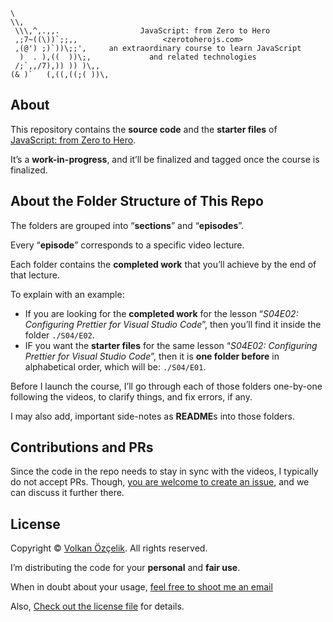 ```text
\
\\,
 \\\,^,.,,.                  JavaScript: from Zero to Hero
 ,;7~((\))`;;,,                   <zerotoherojs.com>
 ,(@') ;)`))\;;',     an extraordinary course to learn JavaScript
  )  . ),((  ))\;,             and related technologies
 /;`,,/7),)) )) )\,,
(& )`   (,((,((;( ))\,
```

## About

This repository contains the **source code** and the **starter files** of 
[JavaScript: from Zero to Hero](https://zerotohero.dev/).

It’s a **work-in-progress**, and it’ll be finalized and tagged once the course is
finalized.

## About the Folder Structure of This Repo

The folders are grouped into “**sections**” and “**episodes**”. 

Every “**episode**” corresponds to a specific video lecture.

Each folder contains the **completed work** that you’ll achieve by the end of that
lecture.

To explain with an example:

* If you are looking for the **completed work** for the lesson “*S04E02: Configuring Prettier 
  for Visual Studio Code*”, then you’ll find it inside the folder `./S04/E02`.
* IF you want the **starter files** for the same lesson “*S04E02: Configuring Prettier for 
  Visual Studio Code*”, then it is **one folder before** in alphabetical order,
  which will be: `./S04/E01`. 

Before I launch the course, I’ll go through each of those folders one-by-one
following the videos, to clarify things, and fix errors, if any.

I may also add, important side-notes as **README**s into those folders.  

## Contributions and PRs

Since the code in the repo needs to stay in sync with the videos, I typically do
not accept PRs. Though, [you are welcome to create an issue][issue], and we
can discuss it further there. 

[issue]: https://github.com/v0lkan/javascript-from-zero-to-hero/issues/new "File a New Issue"

## License

Copyright © [Volkan Özçelik](mailto:me@volkan.io). All rights reserved.

I’m distributing the code for your **personal** and **fair use**.

When in doubt about your usage, [feel free to shoot me an email](mailto:me@volkan.io)

Also, [Check out the license file](LICENSE.md) for details.
